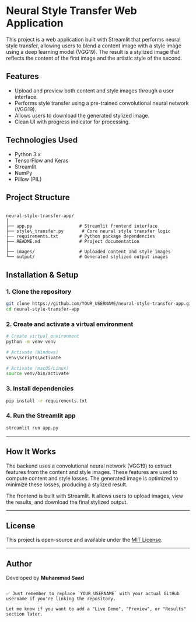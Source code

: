 
# Neural Style Transfer Web Application

This project is a web application built with Streamlit that performs neural style transfer, allowing users to blend a content image with a style image using a deep learning model (VGG19). The result is a stylized image that reflects the content of the first image and the artistic style of the second.

## Features

- Upload and preview both content and style images through a user interface.
- Performs style transfer using a pre-trained convolutional neural network (VGG19).
- Allows users to download the generated stylized image.
- Clean UI with progress indicator for processing.

## Technologies Used

- Python 3.x
- TensorFlow and Keras
- Streamlit
- NumPy
- Pillow (PIL)

## Project Structure

```

neural-style-transfer-app/
│
├── app.py                  # Streamlit frontend interface
├── style\_transfer.py       # Core neural style transfer logic
├── requirements.txt        # Python package dependencies
├── README.md               # Project documentation
│
├── images/                 # Uploaded content and style images
└── output/                 # Generated stylized output images

````

## Installation & Setup

### 1. Clone the repository

```bash
git clone https://github.com/YOUR_USERNAME/neural-style-transfer-app.git
cd neural-style-transfer-app
````

### 2. Create and activate a virtual environment

```bash
# Create virtual environment
python -m venv venv

# Activate (Windows)
venv\Scripts\activate

# Activate (macOS/Linux)
source venv/bin/activate
```

### 3. Install dependencies

```bash
pip install -r requirements.txt
```

### 4. Run the Streamlit app

```bash
streamlit run app.py
```

---

## How It Works

The backend uses a convolutional neural network (VGG19) to extract features from the content and style images. These features are used to compute content and style losses. The generated image is optimized to minimize these losses, producing a stylized result.

The frontend is built with Streamlit. It allows users to upload images, view the results, and download the final stylized output.

---

## License

This project is open-source and available under the [MIT License](LICENSE).

---

## Author

Developed by **Muhammad Saad**

```

✅ Just remember to replace `YOUR_USERNAME` with your actual GitHub username if you're linking the repository.

Let me know if you want to add a "Live Demo", "Preview", or "Results" section later.
```
